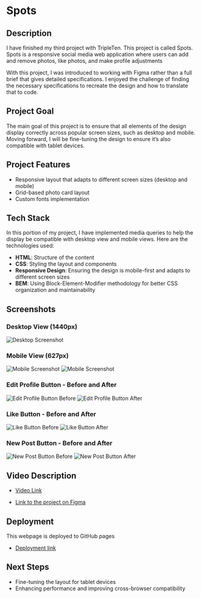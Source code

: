 # Spots

## Description

I have finished my third project with TripleTen. This project is called Spots. Spots is a responsive social media web application where users can add and remove photos, like photos, and make profile adjustments

With this project, I was introduced to working with Figma rather than a full brief that gives detailed specifications. I enjoyed the challenge of finding the necessary specifications to recreate the design and how to translate that to code.

## Project Goal

The main goal of this project is to ensure that all elements of the design display correctly across popular screen sizes, such as desktop and mobile. Moving forward, I will be fine-tuning the design to ensure it’s also compatible with tablet devices.

## Project Features

- Responsive layout that adapts to different screen sizes (desktop and mobile)
- Grid-based photo card layout
- Custom fonts implementation

## Tech Stack

In this portion of my project, I have implemented media queries to help the display be compatible with desktop view and mobile views. Here are the technologies used:

- **HTML**: Structure of the content
- **CSS**: Styling the layout and components
- **Responsive Design**: Ensuring the design is mobile-first and adapts to different screen sizes
- **BEM**: Using Block-Element-Modifier methodology for better CSS organization and maintainability

## Screenshots

### Desktop View (1440px)

![Desktop Screenshot](./images/desktop-view.png)

### Mobile View (627px)

![Mobile Screenshot](./images/mobile-view1.png)
![Mobile Screenshot](./images/mobile-view2.png)

### Edit Profile Button - Before and After

![Edit Profile Button Before](./images/edit-profile-hover-before.png)
![Edit Profile Button After](./images/edit-profile-hover-after.png)

### Like Button - Before and After

![Like Button Before](./images/like-button-hover-before.png)
![Like Button After](./images/like-button-hover-after.png)

### New Post Button - Before and After

![New Post Button Before](./images/new-post-hover-before.png)
![New Post Button After](./images/new-post-hover-after.png)

## Video Description

- [Video Link](https://drive.google.com/file/d/1dnk40vhYClGCO5M5jkFtvc-Ow_wOGXEx/view?usp=sharing)

- [Link to the project on Figma](https://www.figma.com/file/BBNm2bC3lj8QQMHlnqRsga/Sprint-3-Project-%E2%80%94-Spots?type=design&node-id=2%3A60&mode=design&t=afgNFybdorZO6cQo-1)

## Deployment

This webpage is deployed to GitHub pages

- [Deployment link](https://enyberg09.github.io/se_project_spots/)

## Next Steps

- Fine-tuning the layout for tablet devices
- Enhancing performance and improving cross-browser compatibility
